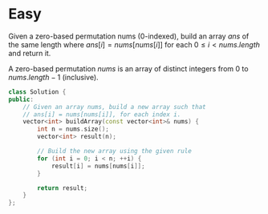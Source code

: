 # Easy

Given a zero-based permutation nums (0-indexed), build an array $ans$ of the same length where $ans[i] = nums[nums[i]]$ for each $0 \leq i < nums.length$ and return it.

A zero-based permutation $nums$ is an array of distinct integers from $0$ to $nums.length - 1$ (inclusive).

```cpp
class Solution {
public:
    // Given an array nums, build a new array such that
    // ans[i] = nums[nums[i]], for each index i.
    vector<int> buildArray(const vector<int>& nums) {
        int n = nums.size();
        vector<int> result(n);

        // Build the new array using the given rule
        for (int i = 0; i < n; ++i) {
            result[i] = nums[nums[i]];
        }

        return result;
    }
};
```
